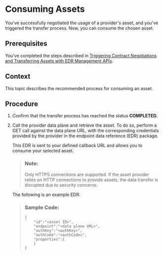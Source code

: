 <!-- loiof6b27ac5837349cfab087d6f399602b1 -->

# Consuming Assets

You've successfully negotiated the usage of a provider's asset, and you've triggered the transfer process. Now, you can consume the chosen asset.



<a name="loiof6b27ac5837349cfab087d6f399602b1__prereq_lvb_njd_2zb"/>

## Prerequisites

You've completed the steps described in [Triggering Contract Negotiations and Transferring Assets with EDR Management APIs](triggering-contract-negotiations-and-transferring-assets-with-edr-management-apis-eace95e.md).



## Context

This topic describes the recommended process for consuming an asset.



## Procedure

1.  Confirm that the transfer process has reached the status **COMPLETED.**

2.  Call the provider data plane and retrieve the asset. To do so, perform a GET call against the data plane URL, with the corresponding credentials provided by the provider in the endpoint data reference \(EDR\) package.

    This EDR is sent to your defined callback URL and allows you to consume your selected asset.

    > ### Note:  
    > Only HTTPS connections are supported. If the asset provider relies on HTTP connections to provide assets, the data transfer is disrupted due to security concerns.

    The following is an example EDR:

    > ### Sample Code:  
    > ```
    > {
    >     "id":"<asset ID>",
    >     "endpoint":"<data plane URL>",
    >     "authKey":"<authKey>",
    >     "authCode":"<authCode>",
    >     "properties":{
    >     }
    > }
    > ```


